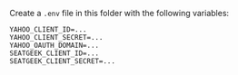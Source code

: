 Create a `.env` file in this folder with the following variables:

```
YAHOO_CLIENT_ID=...
YAHOO_CLIENT_SECRET=...
YAHOO_OAUTH_DOMAIN=...
SEATGEEK_CLIENT_ID=...
SEATGEEK_CLIENT_SECRET=...
```